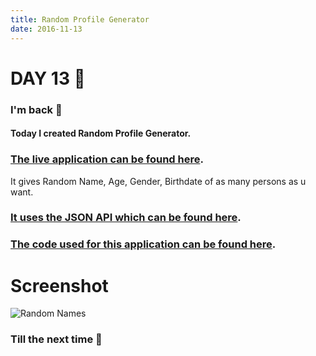 ```yaml
---
title: Random Profile Generator
date: 2016-11-13
---
```


# DAY 13 👾 

### I'm back 💙

#### Today I created Random Profile Generator.

### [The live application can be found here](https://deadcoder0904.github.io/random-names/).

It gives Random Name, Age, Gender, Birthdate of as many persons as u want.

### [It uses the JSON API which can be found here](https://github.com/thm/uinames/).

### [The code used for this application can be found here](https://github.com/deadcoder0904/random-names/).

# Screenshot

![Random Names](http://imgur.com/bTHzBao.png)

### Till the next time 👻 
